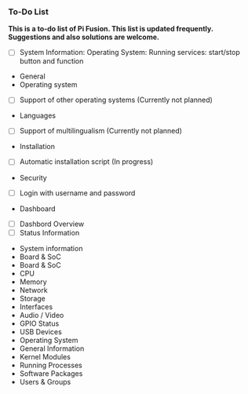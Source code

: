 ### To-Do List
**This is a to-do list of Pi Fusion. This list is updated frequently. Suggestions and also solutions are welcome.**
- [ ] System Information: Operating System: Running services: start/stop button and function

- General
 - Operating system
  - [ ] Support of other operating systems (Currently not planned)
 - Languages
  - [ ] Support of multilingualism (Currently not planned)
 - Installation
  - [ ] Automatic installation script (In progress)
 - Security
  - [ ] Login with username and password
- Dashboard
 - [ ] Dashbord Overview
 - [ ] Status Information
- System information
 - Board & SoC
  - Board & SoC
  - CPU
  - Memory
  - Network
  - Storage
 - Interfaces
  - Audio / Video
  - GPIO Status
  - USB Devices
 - Operating System
  - General Information
  - Kernel Modules
  - Running Processes
  - Software Packages
  - Users & Groups
